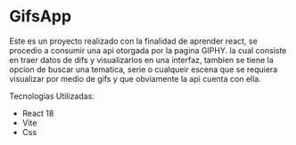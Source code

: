 # GifsApp


Este es un proyecto realizado con la finalidad de aprender react, se procedio a consumir una api otorgada por la pagina GIPHY. la cual consiste en traer datos de difs y visualizarlos en una interfaz, tambien se tiene la opcion de buscar una tematica, serie o cualqueir escena que se requiera visualizar por medio de gifs y  que obviamente la api cuenta con ella.

Tecnologias Utilizadas:

- React 18
- Vite
- Css
